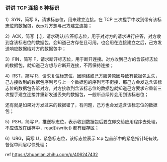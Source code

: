 ### 讲讲 TCP 连接 6 种标识

1）SYN，简写 S，请求标志位，用来建立连接。在 TCP 三次握手中收到带有该标志位的数据包，表示对方想与己方建立连接；

2）ACK，简写【.】，请求确认/应答标志位，用于对对方的请求进行应答，对方收到含该标志位的数据包，会知道己方存在且可用。也会用在连接建立之后，己方发送响应数据给对方的数据包中；

3）FIN，简写 F，请求断开标志位，用于断开连接。对方收到己方的含该标志位的数据包，就知道己方想与它断开连接，不再保持连接；

4）RST，简写 R，请求复位标志位，因网络或己方服务原因导致有数据包丢失，己方接收到的数据包序列号与上一个数据包的序列号不衔接，那己方会发送含该标志位的数据包告诉对方，对方接收到含该标志位的数据包就知道己方要求它重新三次握手建立连接并重新发送丢失的数据包，一般断点续传会用到该标志位；

还有就是如果对方发过来的数据错了，有问题，己方也会发送含该标志位的数据包；

5）PSH，简写 P，推送标志位，表示收到数据包后要立即交给应用程序去处理，不应该放在缓存中，read()/write() 都有缓存区；

6）URG，简写 U，紧急标志位，该标志位表示 tcp 包首部中的紧急指针域有效，督促中间层尽快处理；

ref https://zhuanlan.zhihu.com/p/406247432
